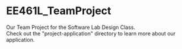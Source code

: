 # EE461L_TeamProject
Our Team Project for the Software Lab Design Class.  
Check out the "project-application" directory to learn more about our application.
